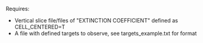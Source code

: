 Requires: 
- Vertical slice file/files of "EXTINCTION COEFFICIENT" defined as CELL_CENTERED=T
- A file with defined targets to observe, see targets_example.txt for format
